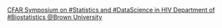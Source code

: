 [CFAR Symposium on #Statistics and #DataScience in HIV   Department of #Biostatistics   @Brown University](https://qi.tc/qi/112260)